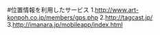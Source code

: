 #位置情報を利用したサービス
1.http://www.art-konpoh.co.jp/members/gps.php
2.http://tagcast.jp/
3.http://imanara.jp/mobileapp/index.html
